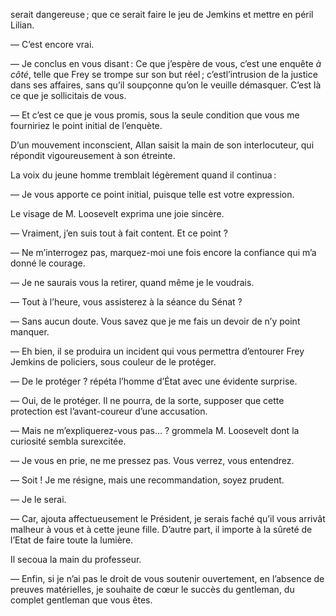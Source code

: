 serait dangereuse ; que ce serait faire le jeu de Jemkins et mettre en péril Lilian.

— C’est encore vrai.

— Je conclus en vous disant : Ce que j’espère de vous, c’est une enquête _à côté_, telle que Frey se trompe sur son but réel ; c’estl’intrusion de la justice dans ses affaires, sans qu’il soupçonne qu’on le veuille démasquer. C’est là ce que je sollicitais de vous.

— Et c’est ce que je vous promis, sous la seule condition que vous me
fourniriez le point initial de l’enquète.

D’un mouvement inconscient, Allan saisit la main de son interlocuteur,
qui répondit vigoureusement à son étreinte.

La voix du jeune homme tremblait légèrement quand il continua :

— Je vous apporte ce point initial, puisque telle est votre expression.

Le visage de M. Loosevelt exprima une joie sincère.

— Vraiment, j’en suis tout à fait content. Et ce point ?

— Ne m’interrogez pas, marquez-moi une fois encore la confiance qui m’a
donné le courage.

— Je ne saurais vous la retirer, quand même je le voudrais.

— Tout à l’heure, vous assisterez à la séance du Sénat ?

— Sans aucun doute. Vous savez que je me fais un devoir de n’y point
manquer.

— Eh bien, il se produira un incident qui vous permettra d’entourer
Frey Jemkins de policiers, sous couleur de le protéger.

— De le protéger ? répéta l’homme d’État avec une évidente surprise.

— Oui, de le protéger. Il ne pourra, de la sorte, supposer que cette protection est l’avant-coureur d’une accusation.

— Mais ne m’expliquerez-vous pas… ? grommela M. Loosevelt dont la curiosité sembla surexcitée.

— Je vous en prie, ne me pressez pas. Vous verrez, vous entendrez.

— Soit ! Je me résigne, mais une recommandation, soyez prudent.

— Je le serai.

— Car, ajouta affectueusement le Président, je serais faché qu’il vous
arrivât malheur à vous et à cette jeune fille. D’autre part, il importe à la sûreté de l’Etat de faire toute la lumière.

Il secoua la main du professeur.

— Enfin, si je n’ai pas le droit de vous soutenir ouvertement, en
l’absence de preuves matérielles, je souhaite de cœur le succès du gentleman, du complet gentleman que vous êtes.
